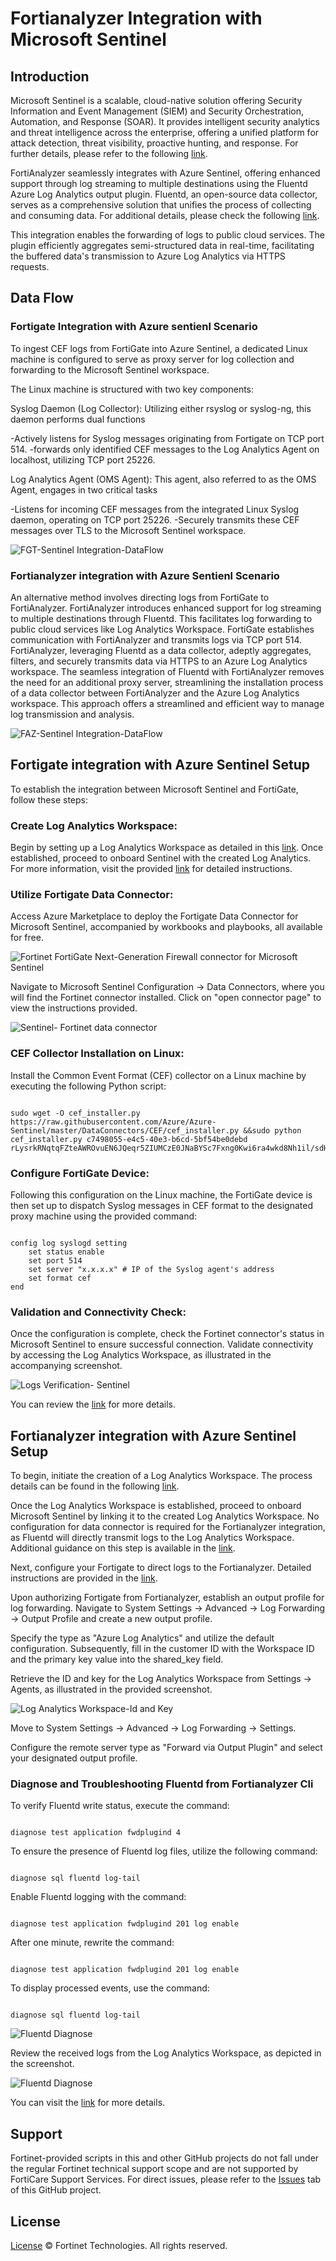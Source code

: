 # Fortianalyzer Integration with Microsoft Sentinel 

## Introduction

Microsoft Sentinel is a scalable, cloud-native solution offering Security Information and Event Management (SIEM) and Security Orchestration, Automation, and Response (SOAR).
It provides intelligent security analytics and threat intelligence across the enterprise, offering a unified platform for attack detection, threat visibility, proactive hunting, and response.
For further details, please refer to the following [link](https://learn.microsoft.com/en-us/azure/sentinel/overview).

FortiAnalyzer seamlessly integrates with Azure Sentinel, offering enhanced support through log streaming to multiple destinations using the Fluentd Azure Log Analytics output plugin. 
Fluentd, an open-source data collector, serves as a comprehensive solution that unifies the process of collecting and consuming data. For additional details, please check the following [link](https://www.fluentd.org/architecture).

This integration enables the forwarding of logs to public cloud services. The plugin efficiently aggregates semi-structured data in real-time, facilitating the buffered data's transmission to Azure Log Analytics via HTTPS requests.

## Data Flow

### Fortigate Integration with Azure sentienl Scenario

To ingest CEF logs from FortiGate into Azure Sentinel, a dedicated Linux machine is configured to serve as proxy server for log collection and forwarding to the Microsoft Sentinel workspace.

The Linux machine is structured with two key components:

Syslog Daemon (Log Collector): Utilizing either rsyslog or syslog-ng, this daemon performs dual functions

-Actively listens for Syslog messages originating from Fortigate on TCP port 514. 
-forwards only identified CEF messages to the Log Analytics Agent on localhost, utilizing TCP port 25226.

Log Analytics Agent (OMS Agent): This agent, also referred to as the OMS Agent, engages in two critical tasks

-Listens for incoming CEF messages from the integrated Linux Syslog daemon, operating on TCP port 25226.
-Securely transmits these CEF messages over TLS to the Microsoft Sentinel workspace.


![FGT-Sentinel Integration-DataFlow](images/FGT-DataFlow.png)


### Fortianalyzer integration with Azure Sentienl Scenario

An alternative method involves directing logs from FortiGate to FortiAnalyzer.
FortiAnalyzer introduces enhanced support for log streaming to multiple destinations through Fluentd. This facilitates log forwarding to public cloud services like Log Analytics Workspace.
FortiGate establishes communication with FortiAnalyzer and transmits logs via TCP port 514. FortiAnalyzer, leveraging Fluentd as a data collector, adeptly aggregates, filters, and securely transmits data via HTTPS to an Azure Log Analytics workspace.
The seamless integration of Fluentd with FortiAnalyzer removes the need for an additional proxy server, streamlining the installation process of a data collector between FortiAnalyzer and the Azure Log Analytics workspace. This approach offers a streamlined and efficient way to manage log transmission and analysis.


![FAZ-Sentinel Integration-DataFlow](images/FAZ-DataFlow.png)

## Fortigate integration with Azure Sentinel Setup

To establish the integration between Microsoft Sentinel and FortiGate, follow these steps:

### Create Log Analytics Workspace:
Begin by setting up a Log Analytics Workspace as detailed in this [link](https://learn.microsoft.com/en-us/azure/azure-monitor/logs/quick-create-workspace?tabs=azure-portal). Once established, proceed to onboard Sentinel with the created Log Analytics.
For more information, visit the provided [link](https://learn.microsoft.com/en-us/azure/sentinel/quickstart-onboard) for detailed instructions.

### Utilize Fortigate Data Connector:
Access Azure Marketplace to deploy the Fortigate Data Connector for Microsoft Sentinel, accompanied by workbooks and playbooks, all available for free. 

![ Fortinet FortiGate Next-Generation Firewall connector for Microsoft Sentinel](images/FGT-dataconnector-marketplace.PNG)

Navigate to Microsoft Sentinel Configuration -> Data Connectors, where you will find the Fortinet connector installed.
Click on "open connector page" to view the instructions provided.

![ Sentinel- Fortinet data connector](images/Fortinet-dataconnector.PNG)

### CEF Collector Installation on Linux:
Install the Common Event Format (CEF) collector on a Linux machine by executing the following Python script:

<pre><code>
sudo wget -O cef_installer.py https://raw.githubusercontent.com/Azure/Azure-Sentinel/master/DataConnectors/CEF/cef_installer.py &&sudo python cef_installer.py c7498055-e4c5-40e3-b6cd-5bf54be0debd rLysrkRNqtqFZteAWROvuEN6JQeqr5ZIUMCzE0JNaBYSc7Fxng0Kwi6ra4wkd8Nh1il/sdHufF3hXz/JoF2o4A==
</code></pre>


### Configure FortiGate Device:
Following this configuration on the Linux machine, the FortiGate device is then set up to dispatch Syslog messages in CEF format to the designated proxy machine using the provided command:

<pre><code>
config log syslogd setting
    set status enable
    set port 514
    set server "x.x.x.x" # IP of the Syslog agent's address
    set format cef
end
</code></pre>

### Validation and Connectivity Check:
Once the configuration is complete, check the Fortinet connector's status in Microsoft Sentinel to ensure successful connection. Validate connectivity by accessing the Log Analytics Workspace, as illustrated in the accompanying screenshot.

![ Logs Verification- Sentinel](images/recivedlogs-linux.PNG)


You can review the [link](https://community.fortinet.com/t5/FortiGate/Technical-Tip-Integrate-FortiGate-with-Microsoft-Sentinel/ta-p/199709) for more details.


## Fortianalyzer integration with Azure Sentinel Setup

To begin, initiate the creation of a Log Analytics Workspace. The process details can be found in the following [link](https://learn.microsoft.com/en-us/azure/azure-monitor/logs/quick-create-workspace?tabs=azure-portal).

Once the Log Analytics Workspace is established, proceed to onboard Microsoft Sentinel by linking it to the created Log Analytics Workspace. No configuration for data connector is required for the Fortianalyzer integration, as Fluentd will directly transmit logs to the Log Analytics Workspace.
Additional guidance on this step is available in the [link](https://learn.microsoft.com/en-us/azure/sentinel/quickstart-onboard).

Next, configure your Fortigate to direct logs to the Fortianalyzer. Detailed instructions are provided in the [link](https://docs.fortinet.com/document/fortigate/7.4.2/administration-guide/712303/configuring-fortianalyzer).

Upon authorizing Fortigate from Fortianalyzer, establish an output profile for log forwarding. Navigate to System Settings -> Advanced -> Log Forwarding -> Output Profile and create a new output profile.

Specify the type as "Azure Log Analytics" and utilize the default configuration. Subsequently, fill in the customer ID with the Workspace ID and the primary key value into the shared_key field.

Retrieve the ID and key for the Log Analytics Workspace from Settings -> Agents, as illustrated in the provided screenshot.

![Log Analytics Workspace-Id and Key](images/loganalyticsworkspace-id-key.PNG)

Move to System Settings -> Advanced -> Log Forwarding -> Settings. 

Configure the remote server type as "Forward via Output Plugin" and select your designated output profile.

### Diagnose and Troubleshooting Fluentd from Fortianalyzer Cli

To verify Fluentd write status, execute the command:

<pre><code>
diagnose test application fwdplugind 4
</code></pre>

To ensure the presence of Fluentd log files, utilize the following command:

<pre><code>
diagnose sql fluentd log-tail
</code></pre>

Enable Fluentd logging with the command:

<pre><code>
diagnose test application fwdplugind 201 log enable
</code></pre>

After one minute, rewrite the command:

<pre><code>
diagnose test application fwdplugind 201 log enable
</code></pre>

To display processed events, use the command:

<pre><code>
diagnose sql fluentd log-tail
</code></pre>

![Fluentd Diagnose](images/FAZ-diagnose.PNG)

Review the received logs from the Log Analytics Workspace, as depicted in the screenshot.

![Fluentd Diagnose](images/loganalyticsworkspace-logs-verification.PNG)

You can visit the [link](https://docs.fortinet.com/document/fortianalyzer/7.4.0/new-features/198909/fluentd-support-for-public-cloud-integration) for more details.


## Support

Fortinet-provided scripts in this and other GitHub projects do not fall under the regular Fortinet technical support scope and are not supported by FortiCare Support Services.
For direct issues, please refer to the [Issues](https://github.com/40net-cloud/fortinet-azure-solutions/issues) tab of this GitHub project.

## License

[License](LICENSE) © Fortinet Technologies. All rights reserved.
